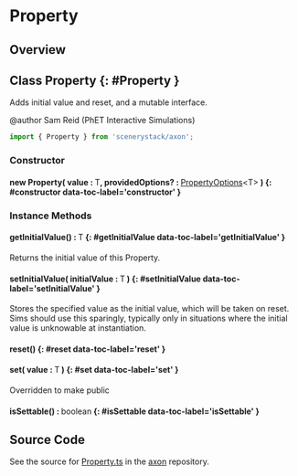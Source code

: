 # Property

## Overview



## Class Property {: #Property }


Adds initial value and reset, and a mutable interface.

@author Sam Reid (PhET Interactive Simulations)

```js
import { Property } from 'scenerystack/axon';
```
### Constructor

#### new Property( value : <span style="font-weight: 400;">T</span>, providedOptions? : <span style="font-weight: 400;">[PropertyOptions](../axon/Property.md#PropertyOptions)&lt;T&gt;</span> ) {: #constructor data-toc-label='constructor' }

### Instance Methods

#### getInitialValue() : <span style="font-weight: 400;">T</span> {: #getInitialValue data-toc-label='getInitialValue' }

Returns the initial value of this Property.

#### setInitialValue( initialValue : <span style="font-weight: 400;">T</span> ) {: #setInitialValue data-toc-label='setInitialValue' }

Stores the specified value as the initial value, which will be taken on reset. Sims should use this sparingly,
typically only in situations where the initial value is unknowable at instantiation.

#### reset() {: #reset data-toc-label='reset' }

#### set( value : <span style="font-weight: 400;">T</span> ) {: #set data-toc-label='set' }

Overridden to make public

#### isSettable() : <span style="font-weight: 400;"><span style="color: hsla(calc(var(--md-hue) + 180deg),80%,40%,1);">boolean</span></span> {: #isSettable data-toc-label='isSettable' }



## Source Code

See the source for [Property.ts](https://github.com/phetsims/axon/blob/main/js/Property.ts) in the [axon](https://github.com/phetsims/axon) repository.
